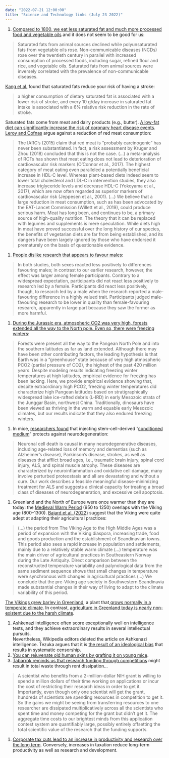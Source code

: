 ```yaml
---
date: "2022-07-21 12:00:00"
title: "Science and Technology links (July 23 2022)"
---
```




<li style="list-style-type: none;">

1. [Compared to 1800, we eat less saturated fat and much more processed food and vegetable oils](https://www.frontiersin.org/articles/10.3389/fnut.2021.748847/full) and it does not seem to be good for us:<br/>

> Saturated fats from animal sources declined while polyunsaturated fats from vegetable oils rose. Non-communicable diseases (NCDs) rose over the twentieth century in parallel with increased consumption of processed foods, including sugar, refined flour and rice, and vegetable oils. Saturated fats from animal sources were inversely correlated with the prevalence of non-communicable diseases.


[Kang et al.](https://pubmed.ncbi.nlm.nih.gov/31791641/) found that saturated fats reduce your risk of having a stroke:

> a higher consumption of dietary saturated fat is associated with a lower risk of stroke, and every 10 g/day increase in saturated fat intake is associated with a 6% relative risk reduction in the rate of stroke.


Saturated fats come from meat and dairy products (e.g., butter). [A low-fat diet can significantly increase the risk of coronary heart disease events](https://pubmed.ncbi.nlm.nih.gov/31097791/).<br/>
[Leroy and Cofnas](https://www.tandfonline.com/doi/pdf/10.1080/10408398.2019.1657063) argue against a reduction of red meat consumption:

> The IARC’s (2015) claim that red meat is “probably carcinogenic” has never been substantiated. In fact, a risk assessment by Kruger and Zhou (2018) concluded that this is not the case. (&hellip;) a meta-analysis of RCTs has shown that meat eating does not lead to deterioration of cardiovascular risk markers (O’Connor et al., 2017). The highest category of meat eating even paralleled a potentially beneficial increase in HDL-C level. Whereas plant-based diets indeed seem to lower total cholesterol and LDL-C in intervention studies, they also increase triglyceride levels and decrease HDL-C (Yokoyama et al., 2017), which are now often regarded as superior markers of cardiovascular risk (Jeppesen et al., 2001). (&hellip;) We believe that a large reduction in meat consumption, such as has been advocated by the EAT-Lancet Commission (Willett et al., 2019), could produce serious harm. Meat has long been, and continues to be, a primary source of high-quality nutrition. The theory that it can be replaced with legumes and supplements is mere speculation. While diets high in meat have proved successful over the long history of our species, the benefits of vegetarian diets are far from being established, and its dangers have been largely ignored by those who have endorsed it prematurely on the basis of questionable evidence.

1. [People dislike research that appears to favour males](https://bpspsychub.onlinelibrary.wiley.com/doi/10.1111/bjop.12580):<br/>

> In both studies, both sexes reacted less positively to differences favouring males; in contrast to our earlier research, however, the effect was larger among female participants. Contrary to a widespread expectation, participants did not react less positively to research led by a female. Participants did react less positively, though, to research led by a male when the research reported a male-favouring difference in a highly valued trait. Participants judged male-favouring research to be lower in quality than female-favouring research, apparently in large part because they saw the former as more harmful.

1. [During the Jurassic era, atmospheric CO2 was very high, forests extended all the way to the North pole. Even so, there were freezing winters](https://www.science.org/doi/full/10.1126/sciadv.abo6342):<br/>

> Forests were present all the way to the Pangean North Pole and into the southern latitudes as far as land extended. Although there may have been other contributing factors, the leading hypothesis is that Earth was in a “greenhouse” state because of very high atmospheric PCO2 (partial pressure of CO2), the highest of the past 420 million years. Despite modeling results indicating freezing winter temperatures at high latitudes, empirical evidence for freezing has been lacking. Here, we provide empirical evidence showing that, despite extraordinary high PCO2, freezing winter temperatures did characterize high Pangean latitudes based on stratigraphically widespread lake ice-rafted debris (L-IRD) in early Mesozoic strata of the Junggar Basin, northwest China. Traditionally, dinosaurs have been viewed as thriving in the warm and equable early Mesozoic climates, but our results indicate that they also endured freezing winters.

1. In mice, [researchers found](https://translationalneurodegeneration.biomedcentral.com/track/pdf/10.1186/s40035-022-00290-5.pdf) that injecting stem-cell-derived &ldquo;[conditioned medium](https://pubmed.ncbi.nlm.nih.gov/21229588/)&rdquo; protects against neurodegeneration:<br/>

> Neuronal cell death is causal in many neurodegenerative diseases, including age-related loss of memory and dementias (such as Alzheimer’s disease), Parkinson’s disease, strokes, as well as diseases that afflict broad ages, i.e., traumatic brain injury, spinal cord injury, ALS, and spinal muscle atrophy. These diseases are characterized by neuroinflammation and oxidative cell damage, many involve perturbed proteostasis and all are devastating and without a cure. Our work describes a feasible meaningful disease-minimizing treatment for ALS and suggests a clinical capacity for treating a broad class of diseases of neurodegeneration, and excessive cell apoptosis.

1. Greenland and the North of Europe were once warmer than they are today: the [Medieval Warm Period](https://en.wikipedia.org/wiki/Medieval_Warm_Period) (950 to 1250) overlaps with the Viking age (800–1300). [Bajard et al. (2022)](https://www.sciencedirect.com/science/article/pii/S0277379122000051) suggest that the Viking were quite adept at adapting their agricultural practices:<br/>

> (&hellip;) the period from The Viking Age to the High Middle Ages was a period of expansion with the Viking diaspora, increasing trade, food and goods production and the establishment of Scandinavian towns. This period also sees a rapid increase in population and settlements, mainly due to a relatively stable warm climate (&hellip;) temperature was the main driver of agricultural practices in Southeastern Norway during the Late Antiquity. Direct comparison between the reconstructed temperature variability and palynological data from the same sediment sequence shows that small changes in temperature were synchronous with changes in agricultural practices (&hellip;) We conclude that the pre-Viking age society in Southwestern Scandinavia made substantial changes in their way of living to adapt to the climate variability of this period.


[The Vikings grew barley in Greenland](https://sciencenordic.com/agriculture-archaeology-denmark/vikings-grew-barley-in-greenland/1447746), a plant that[ grows normally in a temperate climate](https://en.wikipedia.org/wiki/Barley). In contrast, [agriculture in Greenland today is nearly non-existent due to the harsh climate](https://polarjournal.ch/en/2021/03/05/agriculture-in-greenland/).
1. Ashkenazi intelligence often score exceptionally well on intelligence tests, and they achieve extraordinary results in several intellectual pursuits.<br/>
Nevertheless, Wikipedia editors deleted the article on Ashkenazi intelligence. Tezuka argues that it is [the result of an ideological bias](https://quillette.com/2022/07/18/cognitive-distortions/) that results in systematic censorship.
1. [You can rejuvenate old human skins by grafting it on young mice](https://pubmed.ncbi.nlm.nih.gov/35749494/).
1. [Tabarrok reminds us that research funding through competitions](https://www.cspicenter.com/p/mo-money-mo-problems) might result in total waste through rent dissipation&hellip;<br/>

> A scientist who benefits from a 2-million-dollar NIH grant is willing to spend a million dollars of their time working on applications or incur the cost of restricting their research ideas in order to get it. Importantly, even though only one scientist will get the grant, hundreds of scientists are spending resources in competition to get it. So the gains we might be seeing from transferring resources to one researcher are dissipated multiplicatively across all the scientists who spent time and money competing for the grant but didn’t get it. The aggregate time costs to our brightest minds from this application contest system are quantifiably large, possibly entirely offsetting the total scientific value of the research that the funding supports.

1. [Corporate tax cuts lead to an increase in productivity and research over the long term](https://www.nber.org/papers/w30246). Conversely, increases in taxation reduce long-term productivity as well as research and development.



